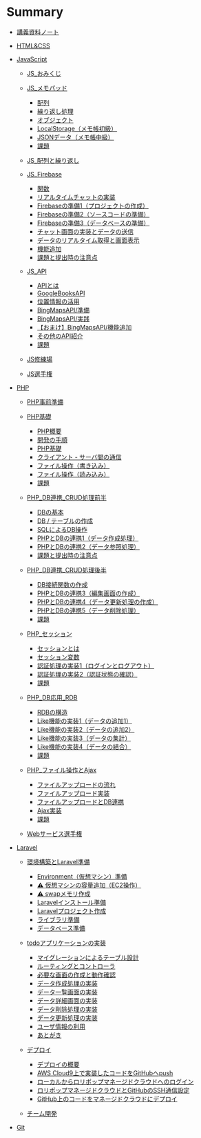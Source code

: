 # Summary

- [講義資料ノート](./note/README.md)
  <!-- - [受講時の注意](./note/about.md) -->
  <!-- - [課題提出](./note/work-post.md) -->
  <!-- - [プログラミングのおもしろさ](./note/why-programming-is-intersting.md) -->
  <!-- - [時間をコミットせよ](./note/commit-time.md) -->

- [HTML&CSS](./html_css/README.md)
  <!-- - [HTML](./html_css/html.md)
  - [CSS/背景，文字の大きさ，色](./html_css/css.md)
  - [CSS/レイアウト](./html_css/flex.md)
  - [演習](./html_css/work.md) -->

- [JavaScript](./js/README.md)
    <!-- - [JavaScriptとは]() -->
  - [JS_おみくじ](./js/js01/README.md)
    <!-- - [JavaScriptを書く](./js/js01/code-javascript.md)
    - [変数と計算](./js/js01/variable.md)
    - [ランダムな数（乱数）をつくる](./components/random.md)
    - [条件分岐](./components/if.md)
    - [演習（おみくじWebアプリの実装）](./js/js01/omikuji.md)
    - [課題](./js/js01/work.md) -->

  - [JS_メモパッド](./js/js02/README.md)
    - [配列](./components/array.md)
    - [繰り返し処理](./components/for.md)
    - [オブジェクト](./components/object.md)
    - [LocalStorage（メモ帳初級）](./js/js02/memopad01.md)
    - [JSONデータ（メモ帳中級）](./js/js02/memopad02.md)
    - [課題](./js/js02/work.md)

  - [JS_配列と繰り返し](./js/js03/README.md)
    <!-- - [配列](./components/array.md)
    - [繰り返し処理](./components/for.md)
    - [配列と繰り返しの練習](./js/js03/array-for.md)
    - [クイズアプリ初級](./js/js03/quiz01.md)
    - [クイズアプリ中級](./js/js03/quiz02.md)
    - [課題](./js/js03/work.md) -->

  - [JS_Firebase](./js/js04/README.md)
    - [関数](./components/function.md)
    - [リアルタイムチャットの実装](./js/js04/chat-app.md)
    - [Firebaseの準備1（プロジェクトの作成）](./js/js04/firebase-project.md)
    - [Firebaseの準備2（ソースコードの準備）](./js/js04/firebase-js.md)
    - [Firebaseの準備3（データベースの準備）](./js/js04/firebase-db.md)
    - [チャット画面の実装とデータの送信](./js/js04/chat-create.md)
    - [データのリアルタイム取得と画面表示](./js/js04/chat-read.md)
    - [機能追加](./js/js04/optimize.md)
    - [課題と提出時の注意点](./js/js04/work.md)

  - [JS_API](./js/js05/README.md)

    - [APIとは](./js/js05/about-api.md)
    - [GoogleBooksAPI](./js/js05/booksapi.md)
    - [位置情報の活用](./js/js05/geolocation.md)
    - [BingMapsAPI/準備](./js/js05/bingmapsapi-setup.md)
    - [BingMapsAPI/実践](./js/js05/bingmapsapi-map.md)
    - [【おまけ】BingMapsAPI/機能追加](./js/js05/bingmapsapi-pin.md)
    - [その他のAPI紹介](./js/js05/other-api.md)
    - [課題](./js/js05/work.md)

  - [JS修練場](./js/js06/README.md)
    <!-- - [例題](./js/js06/example.md) -->

  - [JS選手権](./js/js_contest/README.md)

- [PHP](./php/README.md)

  - [PHP事前準備](./php/php_setup/README.md)

  - [PHP基礎](./php/php01/README.md)

    - [PHP概要](./php/php01/about-php.md)
    - [開発の手順](./php/php01/get-started.md)
    - [PHP基礎](./php/php01/php-start.md)
    - [クライアント - サーバ間の通信](./php/php01/get-post.md)
    - [ファイル操作（書き込み）](./php/php01/write-file.md)
    - [ファイル操作（読み込み）](./php/php01/read-file.md)
    - [課題](./php/php01/work.md)

  - [PHP_DB連携_CRUD処理前半](./php/php02/README.md)

    - [DBの基本](./php/php02/about-db.md)
    - [DB / テーブルの作成](./php/php02/start-db.md)
    - [SQLによるDB操作](./php/php02/db-sql.md)
    - [PHPとDBの連携1（データ作成処理）](./php/php02/sql-create.md)
    - [PHPとDBの連携2（データ参照処理）](./php/php02/sql-read.md)
    - [課題と提出時の注意点](./php/php02/work.md)

  - [PHP_DB連携_CRUD処理後半](./php/php03/README.md)

    - [DB接続関数の作成](./php/php03/function-db-connect.md)
    - [PHPとDBの連携3（編集画面の作成）](./php/php03/sql-edit.md)
    - [PHPとDBの連携4（データ更新処理の作成）](./php/php03/sql-update.md)
    - [PHPとDBの連携5（データ削除処理）](./php/php03/sql-delete.md)
    - [課題](./php/php03/work.md)

  - [PHP_セッション](./php/php04/README.md)

    - [セッションとは](./php/php04/about-session.md)
    - [セッション変数](./php/php04/session-variables.md)
    - [認証処理の実装1（ログインとログアウト）](./php/php04/auth-01.md)
    - [認証処理の実装2（認証状態の確認）](./php/php04/auth-02.md)
    - [課題](./php/php04/work.md)

  - [PHP_DB応用_RDB](./php/php05/README.md)

    - [RDBの構造](./php/php05/about-rdb.md)
    - [Like機能の実装1（データの追加1）](./php/php05/like-add.md)
    - [Like機能の実装2（データの追加2）](./php/php05/like-delete.md)
    - [Like機能の実装3（データの集計）](./php/php05/like-groupby.md)
    - [Like機能の実装4（データの結合）](./php/php05/like-join.md)
    - [課題](./php/php05/work.md)

  - [PHP_ファイル操作とAjax](./php/php06/README.md)

    - [ファイルアップロードの流れ](./php/php06/about-upload.md)
    - [ファイルアップロード実装](./php/php06/upload-file.md)
    - [ファイルアップロードとDB連携](./php/php06/upload-db.md)
    - [Ajax実装](./php/php06/ajax.md)
    - [課題](./php/php06/work.md)

  - [Webサービス選手権](./php/web_contest/README.md)

- [Laravel](./laravel/README.md)

  - [環境構築とLaravel準備](./laravel/laravel01/README.md)
    - [Environment（仮想マシン）準備](./laravel/laravel01/environment.md)
    - [⚠️ 仮想マシンの容量追加（EC2操作）](./laravel/laravel01/add-volume.md)
    - [⚠️ swapメモリ作成](./laravel/laravel01/add-memory.md)
    - [Laravelインストール準備](./laravel/laravel01/laravel-install.md)
    - [Laravelプロジェクト作成](./laravel/laravel01/create-project.md)
    - [ライブラリ準備](./laravel/laravel01/add-laravel-breeze.md)
    - [データベース準備](./laravel/laravel01/setup-db.md)

  - [todoアプリケーションの実装](./laravel/laravel02/README.md)
    - [マイグレーションによるテーブル設計](./laravel/laravel02/laravel-migration.md)
    - [ルーティングとコントローラ](./laravel/laravel02/laravel-routes-controllers.md)
    - [必要な画面の作成と動作確認](./laravel/laravel02/laravel-views.md)
    - [データ作成処理の実装](./laravel/laravel02/laravel-create.md)
    - [データ一覧画面の実装](./laravel/laravel02/laravel-read.md)
    - [データ詳細画面の実装](./laravel/laravel02/laravel-show.md)
    - [データ削除処理の実装](./laravel/laravel02/laravel-delete.md)
    - [データ更新処理の実装](./laravel/laravel02/laravel-update.md)
    - [ユーザ情報の利用](./laravel/laravel02/laravel-auth.md)
    - [あとがき](./laravel/laravel02/summary.md)

  - [デプロイ](./laravel/deploy/README.md)

    - [デプロイの概要](./laravel/deploy/deploy-image.md)
    - [AWS Cloud9上で実装したコードをGitHubへpush](./laravel/deploy/cloud9-to-github.md)
    - [ローカルからロリポップマネージドクラウドへのログイン](./laravel/deploy/setup-lolipop.md)
    - [ロリポップマネージドクラウドとGitHubのSSH通信設定](./laravel/deploy/lolipop-to-github.md)
    - [GitHub上のコードをマネージドクラウドにデプロイ](./laravel/deploy/github-to-lolipop.md)

  - [チーム開発](./laravel/team_contest/README.md)

- [Git](./git/README.md)

  <!-- - [GUIとCLI](./git/cli.md)
  - [Git](./git/git.md)
  - [GitHub概要](./git/github-about.md)
  - [GitHub設定](./git/github-setup/README.md)
    - [SSH鍵の発行](./git/github-setup/setup-ssh-key.md)
    - [設定ファイルの編集](./git/github-setup/config.md)
    - [GitHubへのSSH鍵登録](./git/github-setup/add-ssy-key-to-github.md)
    - [GitHubとの接続設定](./git/github-setup/connect-to-github.md)
  - [GitHubにプロダクトをpush](./git/github-init.md)
  - [GitHubに最新版をpush](./git/github-push.md) -->

